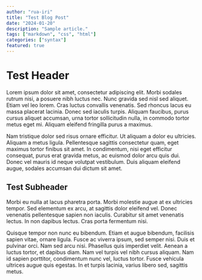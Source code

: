 ```yaml
---
author: "rua-iri"
title: "Test Blog Post"
date: "2024-01-20"
description: "Sample article."
tags: ["markdown", "css", "html"]
categories: ["syntax"]
featured: true
---
```



# Test Header

Lorem ipsum dolor sit amet, consectetur adipiscing elit. Morbi sodales rutrum nisi, a posuere nibh luctus nec. Nunc gravida sed nisl sed aliquet. Etiam vel leo lorem. Cras luctus convallis venenatis. Sed rhoncus lacus eu massa placerat lacinia. Donec sed iaculis turpis. Aliquam faucibus, purus cursus aliquet accumsan, urna tortor sollicitudin nulla, in commodo tortor metus eget mi. Aliquam eleifend fringilla purus a maximus.

Nam tristique dolor sed risus ornare efficitur. Ut aliquam a dolor eu ultricies. Aliquam a metus ligula. Pellentesque sagittis consectetur quam, eget maximus tortor finibus sit amet. In condimentum, nisi eget efficitur consequat, purus erat gravida metus, ac euismod dolor arcu quis dui. Donec vel mauris id neque volutpat vestibulum. Duis aliquam eleifend augue, sodales accumsan dui dictum sit amet.


## Test Subheader

Morbi eu nulla at lacus pharetra porta. Morbi molestie augue at ex ultricies tempor. Sed elementum ex arcu, at sagittis dolor eleifend vel. Donec venenatis pellentesque sapien non iaculis. Curabitur sit amet venenatis lectus. In non dapibus lectus. Cras porta fermentum nisi.

Quisque tempor non nunc eu bibendum. Etiam et augue bibendum, facilisis sapien vitae, ornare ligula. Fusce ac viverra ipsum, sed semper nisi. Duis et pulvinar orci. Nam sed arcu nisi. Phasellus quis imperdiet velit. Aenean a luctus tortor, et dapibus diam. Nam vel turpis vel nibh cursus aliquam. Nam id sapien porttitor, condimentum nunc vel, luctus tortor. Fusce vehicula ultrices augue quis egestas. In et turpis lacinia, varius libero sed, sagittis metus. 
